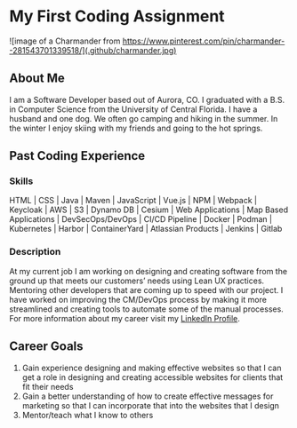 # My First Coding Assignment

![image of a Charmander from https://www.pinterest.com/pin/charmander--281543701339518/](.github/charmander.jpg)

## About Me
I am a Software Developer based out of Aurora, CO. I graduated with a B.S. in Computer Science from the University of Central Florida. I have a husband and one dog. We often go camping and hiking in the summer. In the winter I enjoy skiing with my friends and going to the hot springs. 

## Past Coding Experience
### Skills
HTML | CSS | Java | Maven | JavaScript | Vue.js | NPM | Webpack | Keycloak | AWS | S3 | Dynamo DB | Cesium | Web Applications | Map Based Applications | DevSecOps/DevOps | CI/CD Pipeline | Docker | Podman | Kubernetes | Harbor | ContainerYard | Atlassian Products | Jenkins | Gitlab

### Description
At my current job I am working on designing and creating software from the ground up that meets our customers’ needs using Lean UX practices. Mentoring other developers that are coming up to speed with our project. I have worked on improving the CM/DevOps process by making it more streamlined and creating tools to automate some of the manual processes. For more information about my career visit my [LinkedIn Profile](www.linkedin.com/in/victoria-abreu-469833257).

## Career Goals
1. Gain experience designing and making effective websites so that I can get a role in designing and creating accessible websites for clients that fit their needs
2. Gain a better understanding of how to create effective messages for marketing so that I can incorporate that into the websites that I design
3. Mentor/teach what I know to others
